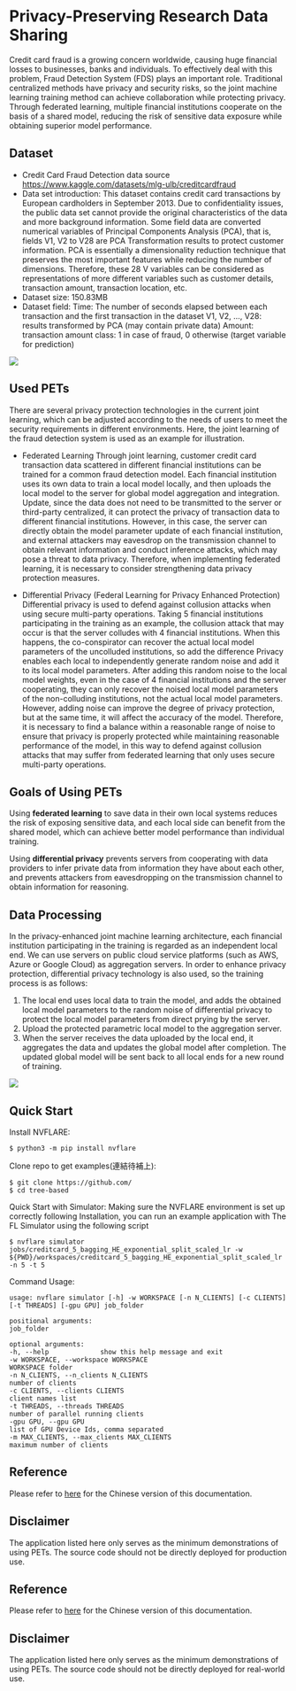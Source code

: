 
# Privacy-Preserving Research Data Sharing

Credit card fraud is a growing concern worldwide, causing huge financial losses to businesses, banks and individuals. To effectively deal with this problem, Fraud Detection System (FDS) plays an important role. Traditional centralized methods have privacy and security risks, so the joint machine learning training method can achieve collaboration while protecting privacy. Through federated learning, multiple financial institutions cooperate on the basis of a shared model, reducing the risk of sensitive data exposure while obtaining superior model performance.

## Dataset


* Credit Card Fraud Detection data source
https://www.kaggle.com/datasets/mlg-ulb/creditcardfraud
* Data set introduction:
This dataset contains credit card transactions by European cardholders in September 2013.
Due to confidentiality issues, the public data set cannot provide the original characteristics of the data and more background information. Some field data are converted numerical variables of Principal Components Analysis (PCA), that is, fields V1, V2 to V28 are PCA Transformation results to protect customer information.
PCA is essentially a dimensionality reduction technique that preserves the most important features while reducing the number of dimensions. Therefore, these 28 V variables can be considered as representations of more different variables such as customer details, transaction amount, transaction location, etc.
* Dataset size:
150.83MB
* Dataset field:
Time: The number of seconds elapsed between each transaction and the first transaction in the dataset
V1, V2, …, V28: results transformed by PCA (may contain private data)
Amount: transaction amount
class: 1 in case of fraud, 0 otherwise (target variable for prediction)

![](https://hackmd.io/_uploads/rkfjVI0a2.jpg)


## Used PETs

There are several privacy protection technologies in the current joint learning, which can be adjusted according to the needs of users to meet the security requirements in different environments. Here, the joint learning of the fraud detection system is used as an example for illustration.

* Federated Learning
Through joint learning, customer credit card transaction data scattered in different financial institutions can be trained for a common fraud detection model. Each financial institution uses its own data to train a local model locally, and then uploads the local model to the server for global model aggregation and integration. Update, since the data does not need to be transmitted to the server or third-party centralized, it can protect the privacy of transaction data to different financial institutions.
However, in this case, the server can directly obtain the model parameter update of each financial institution, and external attackers may eavesdrop on the transmission channel to obtain relevant information and conduct inference attacks, which may pose a threat to data privacy. Therefore, when implementing federated learning, it is necessary to consider strengthening data privacy protection measures.

* Differential Privacy (Federal Learning for Privacy Enhanced Protection)
Differential privacy is used to defend against collusion attacks when using secure multi-party operations. Taking 5 financial institutions participating in the training as an example, the collusion attack that may occur is that the server colludes with 4 financial institutions. When this happens, the co-conspirator can recover the actual local model parameters of the uncolluded institutions, so add the difference Privacy enables each local to independently generate random noise and add it to its local model parameters. After adding this random noise to the local model weights, even in the case of 4 financial institutions and the server cooperating, they can only recover the noised local model parameters of the non-colluding institutions, not the actual local model parameters.
However, adding noise can improve the degree of privacy protection, but at the same time, it will affect the accuracy of the model. Therefore, it is necessary to find a balance within a reasonable range of noise to ensure that privacy is properly protected while maintaining reasonable performance of the model, in this way to defend against collusion attacks that may suffer from federated learning that only uses secure multi-party operations.

## Goals of Using PETs

Using **federated learning** to save data in their own local systems reduces the risk of exposing sensitive data, and each local side can benefit from the shared model, which can achieve better model performance than individual training. 

Using **differential privacy** prevents servers from cooperating with data providers to infer private data from information they have about each other, and prevents attackers from eavesdropping on the transmission channel to obtain information for reasoning.

## Data Processing

In the privacy-enhanced joint machine learning architecture, each financial institution participating in the training is regarded as an independent local end. We can use servers on public cloud service platforms (such as AWS, Azure or Google Cloud) as aggregation servers. In order to enhance privacy protection, differential privacy technology is also used, so the training process is as follows:
1.	The local end uses local data to train the model, and adds the obtained local model parameters to the random noise of differential privacy to protect the local model parameters from direct prying by the server.
2.	Upload the protected parametric local model to the aggregation server.
3.	When the server receives the data uploaded by the local end, it aggregates the data and updates the global model after completion. The updated global model will be sent back to all local ends for a new round of training.

![](https://hackmd.io/_uploads/HyTeH80T3.jpg)

## Quick Start

Install NVFLARE:
```
$ python3 -m pip install nvflare
```
Clone repo to get examples(連結待補上):
```
$ git clone https://github.com/
$ cd tree-based
```
Quick Start with Simulator:
Making sure the NVFLARE environment is set up correctly following Installation, you can run an example application with The FL Simulator using the following script
```
$ nvflare simulator jobs/creditcard_5_bagging_HE_exponential_split_scaled_lr -w ${PWD}/workspaces/creditcard_5_bagging_HE_exponential_split_scaled_lr -n 5 -t 5
```

Command Usage:
```
usage: nvflare simulator [-h] -w WORKSPACE [-n N_CLIENTS] [-c CLIENTS] [-t THREADS] [-gpu GPU] job_folder

positional arguments:
job_folder

optional arguments:
-h, --help             show this help message and exit
-w WORKSPACE, --workspace WORKSPACE
WORKSPACE folder
-n N_CLIENTS, --n_clients N_CLIENTS
number of clients
-c CLIENTS, --clients CLIENTS
client names list
-t THREADS, --threads THREADS
number of parallel running clients
-gpu GPU, --gpu GPU
list of GPU Device Ids, comma separated
-m MAX_CLIENTS, --max_clients MAX_CLIENTS
maximum number of clients
```




## Reference
Please refer to [here](https://hackmd.io/@petworks/ByAmydrP3) for the Chinese version of this documentation. 

## Disclaimer
The application listed here only serves as the minimum demonstrations of using PETs. The source code should not be directly deployed for production use.

## Reference


Please refer to [here](https://hackmd.io/@petworks/ByAmydrP3) for the Chinese version of this documentation. 

## Disclaimer

The application listed here only serves as the minimum demonstrations of using PETs. The source code should not be directly deployed for real-world use.